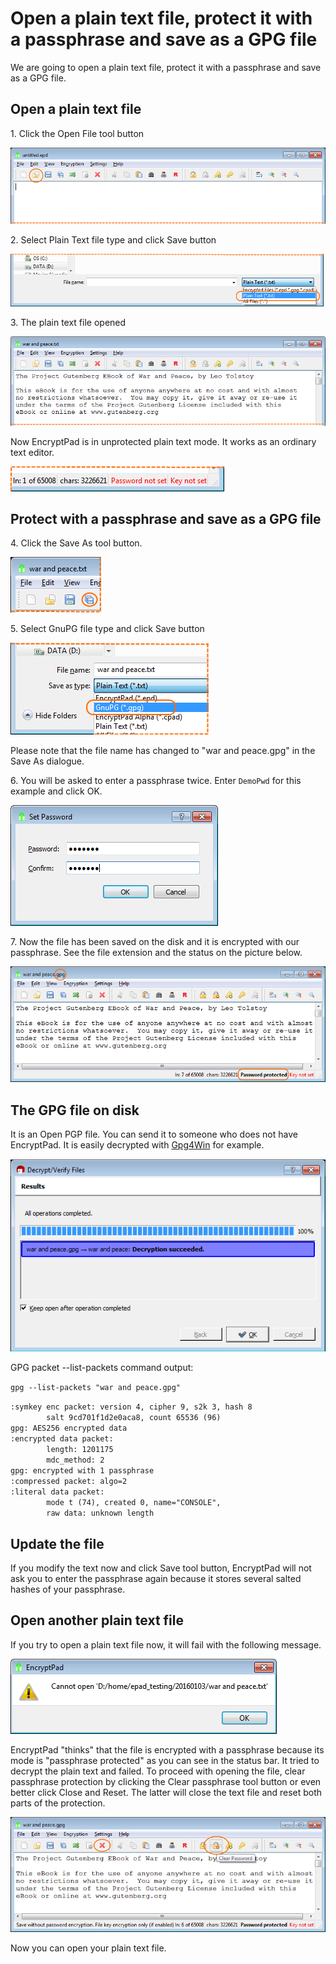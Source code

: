 # Open a plain text file, protect it with a passphrase and save as a GPG file

We are going to open a plain text file, protect it with a passphrase and save as a GPG file.

## Open a plain text file

1\. Click the Open File tool button

![Open File tool button](images/open_text_file.png)

2\. Select Plain Text file type and click Save button

![Plain Text file type](images/open_file_dialog_text_file.png)

3\. The plain text file opened

![Text file opened](images/text_file_opened.png)

Now EncryptPad is in unprotected plain text mode. It works as an ordinary text editor.

![Unprotected mode](images/unprotected_status.png)

## Protect with a passphrase and save as a GPG file

4\. Click the Save As tool button.

![Save As tool button](images/save_as_tool_button.png)

5\. Select GnuPG file type and click Save button

![Boîte de dialogue « Enregistrer sous »](images/save_as_dialog.png)

Please note that the file name has changed to "war and peace.gpg" in the Save As dialogue.

6\. You will be asked to enter a passphrase twice. Enter `DemoPwd` for this example and click OK.

![Set passphrase](images/set_passphrase.png)

7\. Now the file has been saved on the disk and it is encrypted with our passphrase. See the file extension and the status on the picture below.

![GPG file saved](images/gpg_file_saved.png)

## The GPG file on disk

It is an Open PGP file. You can send it to someone who does not have EncryptPad. It is easily decrypted with [Gpg4Win](https://www.gpg4win.org/) for example.

![Kleopatra decrypted our file](images/kleopatra_decrypted.png)

GPG packet --list-packets command output:

`gpg --list-packets "war and peace.gpg"`<br/>

`:symkey enc packet: version 4, cipher 9, s2k 3, hash 8`<br/>
`        salt 9cd701f1d2e0aca8, count 65536 (96)`<br/>
`gpg: AES256 encrypted data`<br/>
`:encrypted data packet:`<br/>
`        length: 1201175`<br/>
`        mdc_method: 2`<br/>
`gpg: encrypted with 1 passphrase`<br/>
`:compressed packet: algo=2`<br/>
`:literal data packet:`<br/>
`        mode t (74), created 0, name="CONSOLE",`<br/>
`        raw data: unknown length`<br/>

## Update the file

If you modify the text now and click Save tool button, EncryptPad will not ask you to enter the passphrase again because it stores several salted hashes of your passphrase.

## Open another plain text file

If you try to open a plain text file now, it will fail with the following message.

![Cannot open plain text](images/open_another_plain_text.png)

EncryptPad "thinks" that the file is encrypted with a passphrase because its mode is "passphrase protected" as you can see in the status bar. It tried to decrypt the plain text and failed. To proceed with opening the file, clear passphrase protection by clicking the Clear passphrase tool button or even better click Close and Reset. The latter will close the text file and reset both parts of the protection.

![Clear passphrase or Close and Reset](images/clear_pwd_or_close_and_reset.png)

Now you can open your plain text file.